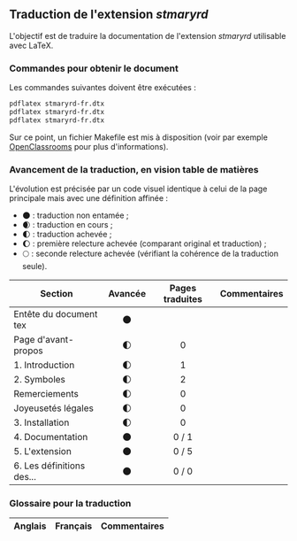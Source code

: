 ## Traduction de l'extension *stmaryrd*

L'objectif est de traduire la documentation de l'extension *stmaryrd* utilisable avec LaTeX. 


### Commandes pour obtenir le document

Les commandes suivantes doivent être exécutées :

```bash
pdflatex stmaryrd-fr.dtx
pdflatex stmaryrd-fr.dtx
pdflatex stmaryrd-fr.dtx
```

Sur ce point, un fichier Makefile est mis à disposition (voir par exemple [OpenClassrooms](https://openclassrooms.com/courses/compilez-sous-gnu-linux#/id/r-1130480) pour plus d'informations).


### Avancement de la traduction, en vision table de matières

L'évolution est précisée par un code visuel identique à celui de la page principale mais avec une définition affinée :

- :new_moon: : traduction non entamée ;
- :waxing_crescent_moon: : traduction en cours ;
- :first_quarter_moon: : traduction achevée ;
- :waxing_gibbous_moon: : première relecture achevée (comparant original et traduction) ; 
- :full_moon: : seconde relecture achevée (vérifiant la cohérence de la traduction seule).

Section                       | Avancée                | Pages traduites | Commentaires 
----------------------------- | :--------------------: | :-------------: | -------------------------
Entête du document tex        | :new_moon:             |                 |
Page d'avant-propos           | :first_quarter_moon:   | 0               | 
1. Introduction               | :first_quarter_moon:   | 1               |
2. Symboles                   | :first_quarter_moon:   | 2               |
Remerciements                 | :first_quarter_moon:   | 0               |
Joyeusetés légales            | :first_quarter_moon:   | 0               |
3. Installation               | :first_quarter_moon:   | 0               |
4. Documentation              | :new_moon:             | 0 / 1           |
5. L'extension                | :new_moon:             | 0 / 5           |
6. Les définitions des...     | :new_moon:             | 0 / 0           |


### Glossaire pour la traduction

Anglais                | Français                                       | Commentaires 
---------------------- | ---------------------------------------------- | -------------------------------
